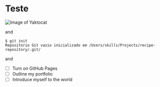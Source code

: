# Teste

![Image of Yaktocat](https://octodex.github.com/images/yaktocat.png)

and 
```
$ git init
Repositório Git vazio inicializado em /Users/skills/Projects/recipe-repository/.git/
```
and 
- [ ] Turn on GitHub Pages
- [ ] Outline my portfolio
- [ ] Introduce myself to the world
